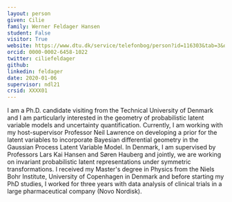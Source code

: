 ```yaml
---
layout: person
given: Cilie
family: Werner Feldager Hansen
student: False
visitor: True
website: https://www.dtu.dk/service/telefonbog/person?id=116303&tab=3&qt=dtuprojectquery
orcid: 0000-0002-6458-1022
twitter: ciliefeldager
github: 
linkedin: feldager
date: 2020-01-06
supervisor: ndl21
crsid: XXXX01
---
```


I am a Ph.D. candidate visiting from the Technical University of Denmark and I am particularly interested in the geometry of probabilistic latent variable models and uncertainty quantification. Currently, I am working with my host-supervisor Professor Neil Lawrence on developing a prior for the latent variables to incorporate Bayesian differential geometry in the Gaussian Process Latent Variable Model. In Denmark, I am supervised by Professors Lars Kai Hansen and Søren Hauberg and jointly, we are working on invariant probabilistic latent representations under symmetric transformations. I received my Master's degree in Physics from the Niels Bohr Institute, University of Copenhagen in Denmark and before starting my PhD studies, I worked for three years with data analysis of clinical trials in a large pharmaceutical company (Novo Nordisk).
